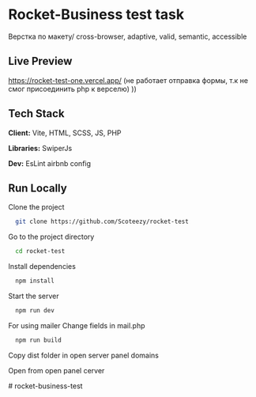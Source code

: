 
# Rocket-Business test task

Верстка по макету/ cross-browser, adaptive, valid, semantic, accessible

## Live Preview

https://rocket-test-one.vercel.app/ (не работает отправка формы, т.к не смог присоединить php к верселю) )) 


## Tech Stack

**Client:** Vite, HTML, SCSS, JS, PHP

**Libraries:** SwiperJs

**Dev:** EsLint airbnb config

## Run Locally

Clone the project

```bash
  git clone https://github.com/Scoteezy/rocket-test
```

Go to the project directory

```bash
  cd rocket-test
```

Install dependencies

```bash
  npm install
```

Start the server

```bash
  npm run dev
```

For using mailer
Change fields in mail.php

```bash
  npm run build
```

Copy dist folder in open server panel domains

Open from open panel cerver


#   r o c k e t - b u s i n e s s - t e s t  
 